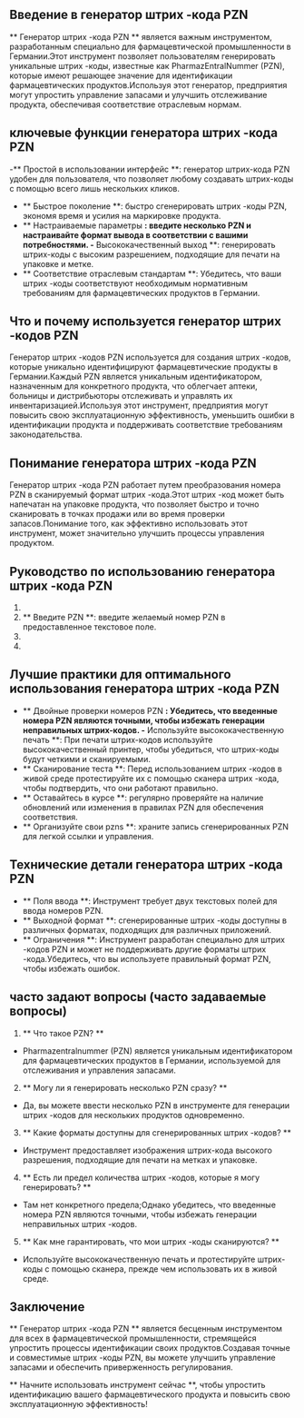 ## Введение в генератор штрих -кода PZN

** Генератор штрих -кода PZN ** является важным инструментом, разработанным специально для фармацевтической промышленности в Германии.Этот инструмент позволяет пользователям генерировать уникальные штрих -коды, известные как PharmazEntralNummer (PZN), которые имеют решающее значение для идентификации фармацевтических продуктов.Используя этот генератор, предприятия могут упростить управление запасами и улучшить отслеживание продукта, обеспечивая соответствие отраслевым нормам.

## ключевые функции генератора штрих -кода PZN

-** Простой в использовании интерфейс **: генератор штрих-кода PZN удобен для пользователя, что позволяет любому создавать штрих-коды с помощью всего лишь нескольких кликов.
- ** Быстрое поколение **: быстро сгенерировать штрих -коды PZN, экономя время и усилия на маркировке продукта.
- ** Настраиваемые параметры **: введите несколько PZN и настраивайте формат вывода в соответствии с вашими потребностями.
-** Высококачественный выход **: генерировать штрих-коды с высоким разрешением, подходящие для печати на упаковке и метке.
- ** Соответствие отраслевым стандартам **: Убедитесь, что ваши штрих -коды соответствуют необходимым нормативным требованиям для фармацевтических продуктов в Германии.

## Что и почему используется генератор штрих -кодов PZN

Генератор штрих -кодов PZN используется для создания штрих -кодов, которые уникально идентифицируют фармацевтические продукты в Германии.Каждый PZN является уникальным идентификатором, назначенным для конкретного продукта, что облегчает аптеки, больницы и дистрибьюторы отслеживать и управлять их инвентаризацией.Используя этот инструмент, предприятия могут повысить свою эксплуатационную эффективность, уменьшить ошибки в идентификации продукта и поддерживать соответствие требованиям законодательства.

## Понимание генератора штрих -кода PZN

Генератор штрих -кода PZN работает путем преобразования номера PZN в сканируемый формат штрих -кода.Этот штрих -код может быть напечатан на упаковке продукта, что позволяет быстро и точно сканировать в точках продажи или во время проверки запасов.Понимание того, как эффективно использовать этот инструмент, может значительно улучшить процессы управления продуктом.

## Руководство по использованию генератора штрих -кода PZN

1.
2. ** Введите PZN **: введите желаемый номер PZN в предоставленное текстовое поле.
3.
4.

## Лучшие практики для оптимального использования генератора штрих -кода PZN

- ** Двойные проверки номеров PZN **: Убедитесь, что введенные номера PZN являются точными, чтобы избежать генерации неправильных штрих-кодов.
-** Используйте высококачественную печать **: При печати штрих-кодов используйте высококачественный принтер, чтобы убедиться, что штрих-коды будут четкими и сканируемыми.
- ** Сканирование теста **: Перед использованием штрих -кодов в живой среде протестируйте их с помощью сканера штрих -кода, чтобы подтвердить, что они работают правильно.
- ** Оставайтесь в курсе **: регулярно проверяйте на наличие обновлений или изменения в правилах PZN для обеспечения соответствия.
- ** Организуйте свои pzns **: храните запись сгенерированных PZN для легкой ссылки и управления.

## Технические детали генератора штрих -кода PZN

- ** Поля ввода **: Инструмент требует двух текстовых полей для ввода номеров PZN.
- ** Выходной формат **: сгенерированные штрих -коды доступны в различных форматах, подходящих для различных приложений.
- ** Ограничения **: Инструмент разработан специально для штрих -кодов PZN и может не поддерживать другие форматы штрих -кода.Убедитесь, что вы используете правильный формат PZN, чтобы избежать ошибок.

## часто задают вопросы (часто задаваемые вопросы)

1. ** Что такое PZN? **
- Pharmazentralnummer (PZN) является уникальным идентификатором для фармацевтических продуктов в Германии, используемой для отслеживания и управления запасами.

2. ** Могу ли я генерировать несколько PZN сразу? **
- Да, вы можете ввести несколько PZN в инструменте для генерации штрих -кодов для нескольких продуктов одновременно.

3. ** Какие форматы доступны для сгенерированных штрих -кодов? **
- Инструмент предоставляет изображения штрих-кода высокого разрешения, подходящие для печати на метках и упаковке.

4. ** Есть ли предел количества штрих -кодов, которые я могу генерировать? **
- Там нет конкретного предела;Однако убедитесь, что введенные номера PZN являются точными, чтобы избежать генерации неправильных штрих -кодов.

5. ** Как мне гарантировать, что мои штрих -коды сканируются? **
- Используйте высококачественную печать и протестируйте штрих-коды с помощью сканера, прежде чем использовать их в живой среде.

## Заключение

** Генератор штрих -кода PZN ** является бесценным инструментом для всех в фармацевтической промышленности, стремящейся упростить процессы идентификации своих продуктов.Создавая точные и совместимые штрих -коды PZN, вы можете улучшить управление запасами и обеспечить приверженность регулирования.

** Начните использовать инструмент сейчас **, чтобы упростить идентификацию вашего фармацевтического продукта и повысить свою эксплуатационную эффективность!